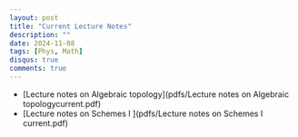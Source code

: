 ```yaml
---
layout: post
title: "Current Lecture Notes"
description: ""
date: 2024-11-08
tags: [Phys, Math]
disqus: true
comments: true
--- 
```

<!--more-->
+ [Lecture notes on Algebraic topology](pdfs/Lecture notes on Algebraic topologycurrent.pdf)
+ [Lecture notes on Schemes I ](pdfs/Lecture notes on Schemes I current.pdf)


